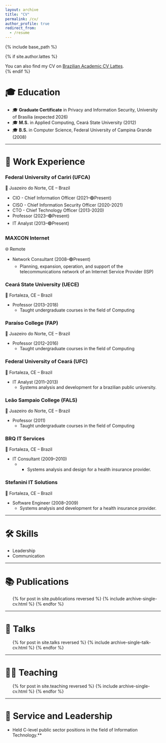 ```yaml
---
layout: archive
title: "CV"
permalink: /cv/
author_profile: true
redirect_from:
  - /resume
---
```


{% include base_path %}

{% if site.author.lattes %}
<div class="wordwrap">
  You can also find my CV on <a href="{{site.author.lattes}}">Brazilian Academic CV Lattes</a>.
</div>
{% endif %}

🎓 Education
======
* 🎓 **Graduate Certificate** in Privacy and Information Security, University of Brasília (expected 2026)
* 🎓 **M.S.** in Applied Computing, Ceará State University (2012)
* 🎓 **B.S.** in Computer Science, Federal University of Campina Grande (2008)

---

💼 Work Experience
======
### **Federal University of Cariri (UFCA)**
📍 Juazeiro do Norte, CE – Brazil  
* CIO - Chief Information Officer (2021–🟢Present)
* CISO - Chief Information Security Officer (2020-2021)
* CTO - Chief Technology Officer (2013-2020)
* Professor (2023–🟢Present)  
* IT Analyst (2013–🟢Present)

### **MAXCON Internet**  
🌐 Remote  
* Network Consultant (2008–🟢Present)  
  * Planning, expansion, operation, and support of the telecommunications network of an Internet Service Provider (ISP)

### **Ceará State University (UECE)**  
📍 Fortaleza, CE – Brazil  
* Professor (2013–2018)  
  * Taught undergraduate courses in the field of Computing

### **Paraíso College (FAP)**  
📍 Juazeiro do Norte, CE – Brazil  
* Professor (2012–2016)  
  * Taught undergraduate courses in the field of Computing

### **Federal University of Ceará (UFC)**  
📍 Fortaleza, CE – Brazil  
* IT Analyst (2011–2013)  
  * Systems analysis and development for a brazilian public university.

### **Leão Sampaio College (FALS)**  
📍 Juazeiro do Norte, CE – Brazil  
* Professor (2011)  
  * Taught undergraduate courses in the field of Computing

### **BRQ IT Services**  
📍 Fortaleza, CE – Brazil  
* IT Consultant (2009–2010)  
  * * Systems analysis and design for a health insurance provider.

### **Stefanini IT Solutions**  
📍 Fortaleza, CE – Brazil  
* Software Engineer (2008–2009)  
  * Systems analysis and development for a health insurance provider.

---

🛠️ Skills
======
* Leadership  
* Communication

---

📚 Publications
======
<ul>
  {% for post in site.publications reversed %}
    {% include archive-single-cv.html %}
  {% endfor %}
</ul>

---

🎤 Talks
======
<ul>
  {% for post in site.talks reversed %}
    {% include archive-single-talk-cv.html %}
  {% endfor %}
</ul>

---

👨‍🏫 Teaching
======
<ul>
  {% for post in site.teaching reversed %}
    {% include archive-single-cv.html %}
  {% endfor %}
</ul>

---

🤝 Service and Leadership
======
* Held C-level public sector positions in the field of Information Technology.**
